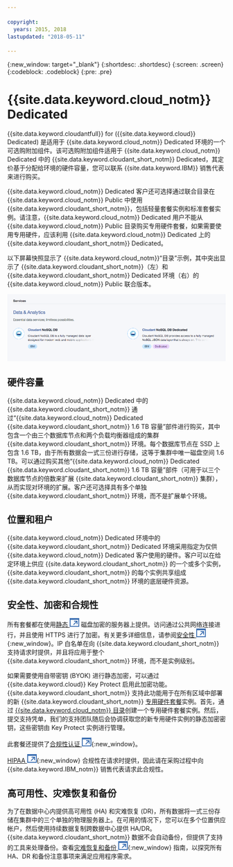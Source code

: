 ```yaml
---

copyright:
  years: 2015, 2018
lastupdated: "2018-05-11"

---
```


{:new_window: target="_blank"}
{:shortdesc: .shortdesc}
{:screen: .screen}
{:codeblock: .codeblock}
{:pre: .pre}

<!-- Acrolinx: 2017-02-23 -->

# {{site.data.keyword.cloud_notm}} Dedicated

{{site.data.keyword.cloudantfull}} for ({{site.data.keyword.cloud}} Dedicated) 是适用于 {{site.data.keyword.cloud_notm}} Dedicated 环境的一个可选购附加组件。该可选购附加组件适用于 {{site.data.keyword.cloud_notm}} Dedicated 中的 {{site.data.keyword.cloudant_short_notm}} Dedicated，其定价基于分配给环境的硬件容量，您可以联系 {{site.data.keyword.IBM}} 销售代表来进行购买。  

{{site.data.keyword.cloud_notm}} Dedicated 客户还可选择通过联合目录在 {{site.data.keyword.cloud_notm}} Public 中使用 {{site.data.keyword.cloudant_short_notm}}，包括轻量套餐实例和标准套餐实例。请注意，{{site.data.keyword.cloud_notm}} Dedicated 用户不能从 {{site.data.keyword.cloud_notm}} Public 目录购买专用硬件套餐，如果需要使用专用硬件，应该利用 {{site.data.keyword.cloud_notm}} Dedicated 上的 {{site.data.keyword.cloudant_short_notm}} Dedicated。   

以下屏幕快照显示了 {{site.data.keyword.cloud_notm}}“目录”示例，其中突出显示了 {{site.data.keyword.cloudant_short_notm}}（左）和 {{site.data.keyword.cloudant_short_notm}} Dedicated 环境（右）的 {{site.data.keyword.cloud_notm}} Public 联合版本。  

![{{site.data.keyword.cloudant_short_notm}} 目录](../images/bluemix_catalog.png)

## 硬件容量 

{{site.data.keyword.cloud_notm}} Dedicated 中的 {{site.data.keyword.cloudant_short_notm}} 通过“{{site.data.keyword.cloud_notm}} Dedicated {{site.data.keyword.cloudant_short_notm}} 1.6 TB 容量”部件进行购买，其中包含一个由三个数据库节点和两个负载均衡器组成的集群 {{site.data.keyword.cloudant_short_notm}} 环境。每个数据库节点在 SSD 上包含 1.6 TB，由于所有数据会一式三份进行存储，这等于集群中唯一磁盘空间 1.6 TB。可以通过购买其他“{{site.data.keyword.cloud_notm}} Dedicated {{site.data.keyword.cloudant_short_notm}} 1.6 TB 容量”部件（可用于以三个数据库节点的倍数来扩展 {{site.data.keyword.cloudant_short_notm}} 集群），从而实现对环境的扩展。客户还可选择具有多个单独 {{site.data.keyword.cloudant_short_notm}} 环境，而不是扩展单个环境。

## 位置和租户 

{{site.data.keyword.cloud_notm}} Dedicated 环境中的 {{site.data.keyword.cloudant_short_notm}} Dedicated 环境采用指定为仅供 {{site.data.keyword.cloud_notm}} Dedicated 客户使用的硬件。客户可以在给定环境上供应 {{site.data.keyword.cloudant_short_notm}} 的一个或多个实例，{{site.data.keyword.cloudant_short_notm}} 的每个实例共享组成 {{site.data.keyword.cloudant_short_notm}} 环境的底层硬件资源。 

## 安全性、加密和合规性 

所有套餐都在使用[静态 ![外部链接图标](../images/launch-glyph.svg "外部链接图标")](https://en.wikipedia.org/wiki/Data_at_rest) 磁盘加密的服务器上提供。访问通过公共网络连接进行，并且使用 HTTPS 进行了加密。有关更多详细信息，请参阅[安全性 ![外部链接图标](../images/launch-glyph.svg "外部链接图标")](../offerings/security.html#security){:new_window}。IP 白名单在向 {{site.data.keyword.cloudant_short_notm}} 支持请求时提供，并且将应用于整个 {{site.data.keyword.cloudant_short_notm}} 环境，而不是实例级别。 

如果需要使用自带密钥 (BYOK) 进行静态加密，可以通过 {{site.data.keyword.cloud}} Key Protect 启用此加密功能。{{site.data.keyword.cloudant_short_notm}} 支持此功能用于在所有区域中部署的新 {{site.data.keyword.cloudant_short_notm}} [专用硬件套餐](https://console.bluemix.net/docs/services/Cloudant/offerings/bluemix.html#ibm-cloud-public)实例。首先，通过 [{{site.data.keyword.cloud_notm}} 目录](https://console.bluemix.net/catalog/)创建一个专用硬件套餐实例。然后，提交支持凭单，我们的支持团队随后会协调获取您的新专用硬件实例的静态加密密钥，这些密钥由 Key Protect 实例进行管理。 

此套餐还提供了[合规性认证 ![外部链接图标](../images/launch-glyph.svg "外部链接图标")](https://console.bluemix.net/docs/services/Cloudant/offerings/compliance.html#cloudant-security-compliance){:new_window}。 

[HIPAA ![外部链接图标](../images/launch-glyph.svg "外部链接图标")](https://en.wikipedia.org/wiki/Health_Insurance_Portability_and_Accountability_Act){:new_window} 合规性在请求时提供，因此请在采购过程中向 {{site.data.keyword.IBM_notm}} 销售代表请求此合规性。 

## 高可用性、灾难恢复和备份 

为了在数据中心内提供高可用性 (HA) 和灾难恢复 (DR)，所有数据将一式三份存储在集群中的三个单独的物理服务器上。在可用的情况下，您可以在多个位置供应帐户，然后使用持续数据复制跨数据中心提供 HA/DR。{{site.data.keyword.cloudant_short_notm}} 数据不会自动备份，但提供了支持的工具来处理备份。查看[灾难恢复和备份 ![外部链接图标](../images/launch-glyph.svg "外部链接图标")](https://console.bluemix.net/docs/services/Cloudant/guides/disaster-recovery-and-backup.html#disaster-recovery-and-backup){:new_window} 指南，以探究所有 HA、DR 和备份注意事项来满足应用程序需求。
